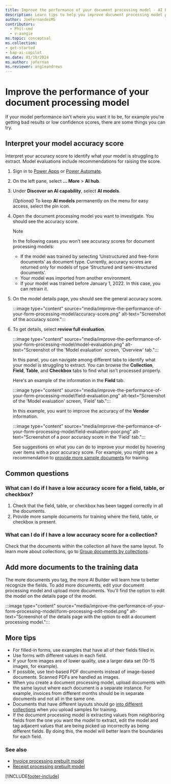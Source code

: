```yaml
---
title: Improve the performance of your document processing model - AI Builder
description: Learn tips to help you improve document processing model performance in AI Builder.
author: JoeFernandezMS
contributors:
  - Phil-cmd
  - v-aangie
ms.topic: conceptual
ms.collection: 
- get-started
- bap-ai-copilot
ms.date: 01/10/2024
ms.author: jofernan
ms.reviewer: angieandrews
---
```


# Improve the performance of your document processing model

If your model performance isn't where you want it to be, for example you're getting bad results or low confidence scores, there are some things you can try.

## Interpret your model accuracy score

Interpret your accuracy score to identify what your model is struggling to extract. Model evaluations include recommendations for raising the score.

1. Sign in to [Power Apps](https://make.powerapps.com/) or [Power Automate](https://make.powerautomate.com/).
1. On the left pane, select **... More** > **AI hub**.
1. Under **Discover an AI capability**, select **AI models**.

    *(Optional)* To keep **AI models** permanently on the menu for easy access, select the pin icon.
1. Open the document processing model you want to investigate. You should see the accuracy score.

    > [!NOTE]
    > In the following cases you won’t see accuracy scores for document processing models:
    > - If the model was trained by selecting ‘Unstructured and free-form documents’ as document type. Currently, accuracy scores are returned only for models of type ‘Structured and semi-structured documents’.
    > - Your model was imported from another environment.
    > - If your model was trained before January 1, 2022. In this case, you can retrain it.

1. On the model details page, you should see the general accuracy score.

    :::image type="content" source="media/improve-the-performance-of-your-form-processing-model/accuracy-score.png" alt-text="Screenshot of the accuracy score.":::

1. To get details, select **review full evaluation**.

    :::image type="content" source="media/improve-the-performance-of-your-form-processing-model/model-evaluation.png" alt-text="Screenshot of the 'Model evaluation' screen, 'Overview' tab.":::

    In this panel, you can navigate among different tabs to identify what your model is struggling to extract. You can browse the **Collection**, **Field**, **Table**, and **Checkbox** tabs to find what isn’t processed properly.

    Here's an example of the information in the **Field** tab.

    :::image type="content" source="media/improve-the-performance-of-your-form-processing-model/field-evaluation.png" alt-text="Screenshot of the 'Model evaluation' screen, 'Field' tab.":::

    In this example, you want to improve the accuracy of the **Vendor** information.

    :::image type="content" source="media/improve-the-performance-of-your-form-processing-model/field-evaluation-poor.png" alt-text="Screenshot of a poor accuracy score in the 'Field' tab.":::

    See suggestions on what you can do to improve your model by hovering over items with a poor accuracy score. For example, you might see a recommendation to [provide more sample documents](#add-more-documents-to-the-training-data) for training.

## Common questions

### What can I do if I have a low accuracy score for a field, table, or checkbox?

1. Check that the field, table, or checkbox has been tagged correctly in all the documents.
1. Provide more sample documents for training where the field, table, or checkbox is present.

### What can I do if I have a low accuracy score for a collection?

Check that the documents within the collection all have the same layout. To learn more about collections, go to [Group documents by collections](create-form-processing-model.md#group-documents-by-collections). 

## Add more documents to the training data

The more documents you tag, the more AI Builder will learn how to better recognize the fields. To add more documents, edit your document processing model and upload more documents. You'll find the option to edit the model on the details page of the model.

:::image type="content" source="media/improve-the-performance-of-your-form-processing-model/form-processing-edit-model.png" alt-text="Screenshot of the details page with the option to edit a document processing model.":::

## More tips

- For filled-in forms, use examples that have all of their fields filled in.
- Use forms with different values in each field.
- If your form images are of lower quality, use a larger data set (10-15 images, for example).
- If possible, use text-based PDF documents instead of image-based documents. Scanned PDFs are handled as images.
- When you create a document processing model, upload documents with the same layout where each document is a separate instance. For example, invoices from different months should be in separate documents and not all in the same one.
- Documents that have different layouts should go [into different collections](create-form-processing-model.md#group-documents-by-collections) when you upload samples for training. 
- If the document processing model is extracting values from neighboring fields from the one you want the model to extract, edit the model and tag adjacent values that are being picked up incorrectly as being different fields. By doing this, the model will better learn the boundaries for each field.

### See also

- [Invoice processing prebuilt model](prebuilt-invoice-processing.md)
- [Receipt processing prebuilt model](prebuilt-receipt-processing.md)

[!INCLUDE[footer-include](includes/footer-banner.md)]
